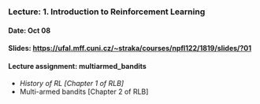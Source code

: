 ### Lecture: 1. Introduction to Reinforcement Learning
#### Date: Oct 08
#### Slides: https://ufal.mff.cuni.cz/~straka/courses/npfl122/1819/slides/?01
#### Lecture assignment: multiarmed_bandits

- *History of RL [Chapter 1 of RLB]*
- Multi-armed bandits [Chapter 2 of RLB]
